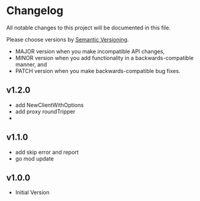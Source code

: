 # Changelog

All notable changes to this project will be documented in this file.

Please choose versions by [Semantic Versioning](http://semver.org/).

* MAJOR version when you make incompatible API changes,
* MINOR version when you add functionality in a backwards-compatible manner, and
* PATCH version when you make backwards-compatible bug fixes.

## v1.2.0

- add NewClientWithOptions
- add proxy roundTripper
- 
## v1.1.0

- add skip error and report
- go mod update

## v1.0.0

- Initial Version
